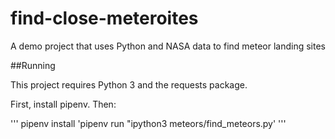 # find-close-meteroites
A demo project that uses Python and NASA data to find meteor landing sites

##Running

This project requires Python 3 and the requests package.

First, install pipenv. Then:

'''
pipenv install
'pipenv run "ipython3 meteors/find_meteors.py'
'''
